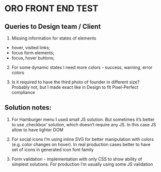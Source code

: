 # ORO FRONT END TEST

## Queries to Design team / Client
1. Missing information for states of elements 
 - hover, visited links; 
 - focus form elements; 
 - focus, hover buttons; 
 
2. For some  dynamic states I need more colors - success, warning, error colors

3. Is it required to have the third photo of founder in different size? Probably not, but I made exact like in Design to fit Pixel-Perfect compliance

## Solution notes:

1. For Hamburger menu I used small JS solution. But sometimes it’s better to use ‚checkbox‘ solution, which doesn’t require any JS. In this case JS allow to have lighter DOM

2. For social icons I’m using inline SVG for better manipulation with colors (e.g. color changes on hover). In real production cases better to have set of icons in generated icon font family

3. Form validation - implementation with only CSS to show ability of simplest solutions. For production I’m usually using some JS validation

